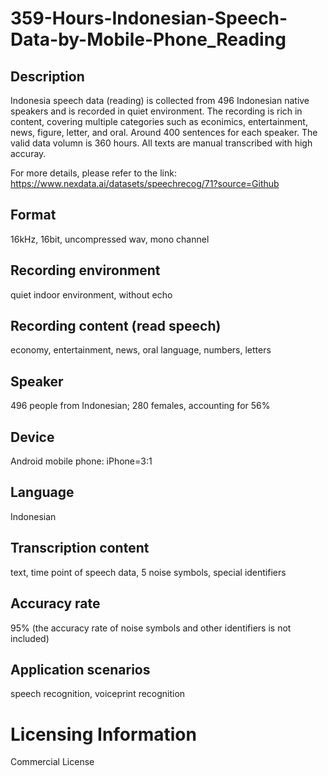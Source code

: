 # 359-Hours-Indonesian-Speech-Data-by-Mobile-Phone_Reading


## Description
Indonesia speech data (reading) is collected from 496 Indonesian native speakers and is recorded in quiet environment. The recording is rich in content, covering multiple categories such as econimics, entertainment, news, figure, letter, and oral. Around 400 sentences for each speaker. The valid data volumn is 360 hours. All texts are manual transcribed with high accuray.

For more details, please refer to the link: https://www.nexdata.ai/datasets/speechrecog/71?source=Github


## Format
16kHz, 16bit, uncompressed wav, mono channel

## Recording environment
quiet indoor environment, without echo

## Recording content (read speech)
economy, entertainment, news, oral language, numbers, letters

## Speaker
496 people from Indonesian; 280 females, accounting for 56%

## Device
Android mobile phone: iPhone=3:1

## Language
Indonesian

## Transcription content
text, time point of speech data, 5 noise symbols, special identifiers

## Accuracy rate
95% (the accuracy rate of noise symbols and other identifiers is not included)

## Application scenarios
speech recognition, voiceprint recognition

# Licensing Information
Commercial License
